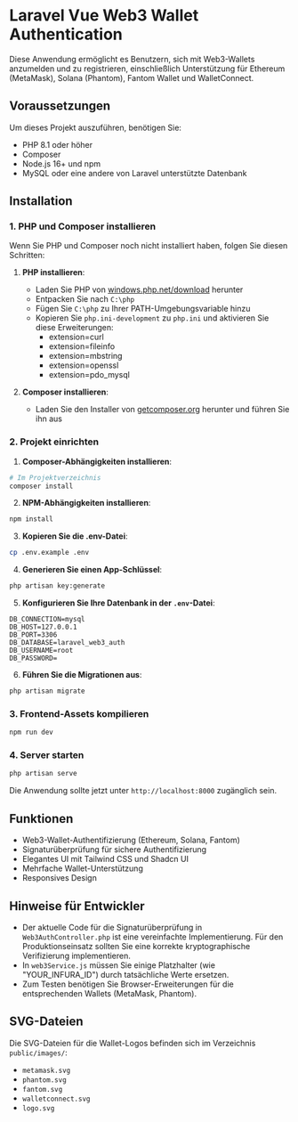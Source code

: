 # Laravel Vue Web3 Wallet Authentication

Diese Anwendung ermöglicht es Benutzern, sich mit Web3-Wallets anzumelden und zu registrieren, einschließlich Unterstützung für Ethereum (MetaMask), Solana (Phantom), Fantom Wallet und WalletConnect.

## Voraussetzungen

Um dieses Projekt auszuführen, benötigen Sie:

- PHP 8.1 oder höher
- Composer
- Node.js 16+ und npm
- MySQL oder eine andere von Laravel unterstützte Datenbank

## Installation

### 1. PHP und Composer installieren

Wenn Sie PHP und Composer noch nicht installiert haben, folgen Sie diesen Schritten:

1. **PHP installieren**:
   - Laden Sie PHP von [windows.php.net/download](https://windows.php.net/download/) herunter
   - Entpacken Sie nach `C:\php`
   - Fügen Sie `C:\php` zu Ihrer PATH-Umgebungsvariable hinzu
   - Kopieren Sie `php.ini-development` zu `php.ini` und aktivieren Sie diese Erweiterungen:
     - extension=curl
     - extension=fileinfo
     - extension=mbstring
     - extension=openssl
     - extension=pdo_mysql

2. **Composer installieren**:
   - Laden Sie den Installer von [getcomposer.org](https://getcomposer.org/download/) herunter und führen Sie ihn aus

### 2. Projekt einrichten

1. **Composer-Abhängigkeiten installieren**:

```bash
# Im Projektverzeichnis
composer install
```

2. **NPM-Abhängigkeiten installieren**:

```bash
npm install
```

3. **Kopieren Sie die .env-Datei**:

```bash
cp .env.example .env
```

4. **Generieren Sie einen App-Schlüssel**:

```bash
php artisan key:generate
```

5. **Konfigurieren Sie Ihre Datenbank in der `.env`-Datei**:

```
DB_CONNECTION=mysql
DB_HOST=127.0.0.1
DB_PORT=3306
DB_DATABASE=laravel_web3_auth
DB_USERNAME=root
DB_PASSWORD=
```

6. **Führen Sie die Migrationen aus**:

```bash
php artisan migrate
```

### 3. Frontend-Assets kompilieren

```bash
npm run dev
```

### 4. Server starten

```bash
php artisan serve
```

Die Anwendung sollte jetzt unter `http://localhost:8000` zugänglich sein.

## Funktionen

- Web3-Wallet-Authentifizierung (Ethereum, Solana, Fantom)
- Signaturüberprüfung für sichere Authentifizierung
- Elegantes UI mit Tailwind CSS und Shadcn UI
- Mehrfache Wallet-Unterstützung
- Responsives Design

## Hinweise für Entwickler

- Der aktuelle Code für die Signaturüberprüfung in `Web3AuthController.php` ist eine vereinfachte Implementierung. Für den Produktionseinsatz sollten Sie eine korrekte kryptographische Verifizierung implementieren.
- In `web3Service.js` müssen Sie einige Platzhalter (wie "YOUR_INFURA_ID") durch tatsächliche Werte ersetzen.
- Zum Testen benötigen Sie Browser-Erweiterungen für die entsprechenden Wallets (MetaMask, Phantom).

## SVG-Dateien

Die SVG-Dateien für die Wallet-Logos befinden sich im Verzeichnis `public/images/`:
- `metamask.svg`
- `phantom.svg`
- `fantom.svg`
- `walletconnect.svg`
- `logo.svg`
